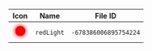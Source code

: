 | Icon | Name | File ID |
| ---  | ---  | ---     |
| ![](redLight.png) | `redLight` | `-678386006895754224` |
